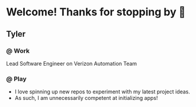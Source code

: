 # Welcome! Thanks for stopping by 👋

## Tyler

### @ Work
Lead Software Engineer on Verizon Automation Team

### @ Play
- I love spinning up new repos to experiment with my latest project ideas.
- As such, I am unnecessarily competent at initializing apps!

<!--  atylerwolfe.com 🏃‍♂️🌱--!>
